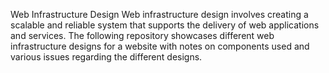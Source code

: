 Web Infrastructure Design
Web infrastructure design involves creating a scalable and reliable system that supports the delivery of web applications and services. The following repository showcases different web infrastructure designs for a website with notes on components used and various issues regarding the different designs.
